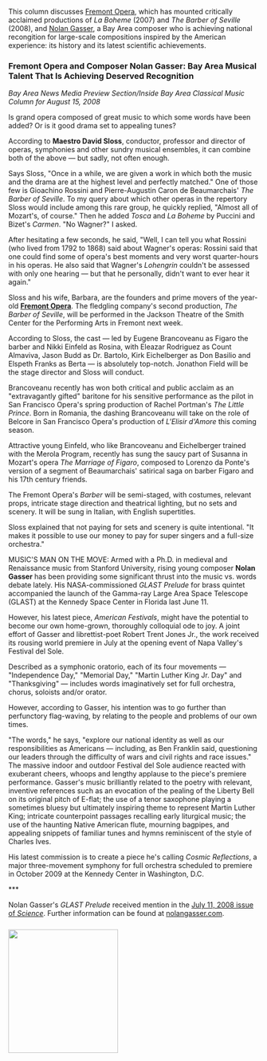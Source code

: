 <!-- MAIN TABLE -->
<tr class="table_main" >
<td class="td_center" valign="top">


<p></p>


This column discusses <a href="http://www.fremontopera.org/">Fremont Opera</a>, which has mounted critically acclaimed productions of <i>La Boheme</i> (2007) and <i>The Barber of Seville</i> (2008), and <a href="http://www.nolangasser.com">Nolan Gasser</a>, a Bay Area composer who is achieving national recongition for large-scale compositions inspired by the American experience: its history and its latest scientific achievements. 

<h3><b>Fremont Opera and Composer Nolan Gasser: Bay Area Musical Talent That Is Achieving Deserved Recognition</h3></b><p></p>

<i>Bay Area News Media Preview Section/Inside Bay Area Classical Music Column for August 15, 2008</i><p></p><p></p>

<!column text>
Is grand opera composed of great music to which some words have been added? Or is it good drama set to appealing tunes?<p></p>According to <b>Maestro David Sloss</b>, conductor, professor and director of operas, symphonies and other sundry musical ensembles, it can combine both of the above &mdash; but sadly, not often enough.</p><p></p>Says Sloss, "Once in a while, we are given a work in which both the music and the drama are at the highest level and perfectly matched." One of those few is Gioachino Rossini and Pierre-Augustin Caron de Beaumarchais' <i>The Barber of Seville</i>. To my query about which other operas in the repertory Sloss would include among this rare group, he quickly replied, "Almost all of Mozart's, of course." Then he added <i>Tosca</i> and <i>La Boheme</i> by Puccini and Bizet's <i>Carmen</i>. "No Wagner?" I asked.</p><p></p>After hesitating a few seconds, he said, "Well, I can tell you what Rossini (who lived from 1792 to 1868) said about Wagner's operas: Rossini said that one could find some of opera's best moments and very worst quarter-hours in his operas. He also said that Wagner's <i>Lohengrin</i> couldn't be assessed with only one hearing &mdash; but that he personally, didn't want to ever hear it again." </p><p></p>Sloss and his wife, Barbara, are the founders and prime movers of the year-old <a href="http://www.fremontopera.org/"><b>Fremont Opera</b></a>. The fledgling company's second production, <i>The Barber of Seville</i>, will be performed in the Jackson Theatre of the Smith Center for the Performing Arts in Fremont next week.</p><p></p>According to Sloss, the cast &mdash; led by Eugene Brancoveanu as Figaro the barber and Nikki Einfeld as Rosina, with Eleazar Rodriguez as Count Almaviva, Jason Budd as Dr. Bartolo, Kirk Eichelberger as Don Basilio and Elspeth Franks as Berta &mdash; is absolutely top-notch. Jonathon Field will be the stage director and Sloss will conduct.</p><p></p>Brancoveanu recently has won both critical and public acclaim as an "extravagantly gifted" baritone for his sensitive performance as the pilot in San Francisco Opera's spring production of Rachel Portman's <i>The Little Prince</i>. Born in Romania, the dashing Brancoveanu will take on the role of Belcore in San Francisco Opera's production of <i>L'Elisir d'Amore</i> this coming season.</p><p></p>Attractive young Einfeld, who like Brancoveanu and Eichelberger trained with the Merola Program, recently has sung the saucy part of Susanna in Mozart's opera <i>The Marriage of Figaro</i>, composed to Lorenzo da Ponte's version of a segment of Beaumarchais' satirical saga on barber Figaro and his 17th century friends.</p><p></p>The Fremont Opera's <i>Barber</i> will be semi-staged, with costumes, relevant props, intricate stage direction and theatrical lighting, but no sets and scenery. It will be sung in Italian, with English supertitles.</p><p></p>Sloss explained that not paying for sets and scenery is quite intentional. "It makes it possible to use our money to pay for super singers and a full-size orchestra." </p><p></p>

MUSIC'S MAN ON THE MOVE: Armed with a Ph.D. in medieval and Renaissance music from Stanford University, rising young composer <b>Nolan Gasser</b> has been providing some significant thrust into the music vs. words debate lately. His NASA-commissioned <i>GLAST Prelude</i> for brass quintet accompanied the launch of the Gamma-ray Large Area Space Telescope (GLAST) at the Kennedy Space Center in Florida last June 11.</p><p></p>However, his latest piece, <i>American Festivals</i>, might have the potential to become our own home-grown, thoroughly colloquial ode to joy. A joint effort of Gasser and librettist-poet Robert Trent Jones Jr., the work received its rousing world premiere in July at the opening event of Napa Valley's Festival del Sole.</p><p></p>Described as a symphonic oratorio, each of its four movements &mdash; "Independence Day," "Memorial Day," "Martin Luther King Jr. Day" and "Thanksgiving" &mdash;  includes words imaginatively set for full orchestra, chorus, soloists and/or orator.</p><p></p>However, according to Gasser, his intention was to go further than perfunctory flag-waving, by relating to the people and problems of our own times.</p><p></p>"The words," he says, "explore our national identity as well as our responsibilities as Americans &mdash; including, as Ben Franklin said, questioning our leaders through the difficulty of wars and civil rights and race issues." The massive indoor and outdoor Festival del Sole audience reacted with exuberant cheers, whoops and lengthy applause to the piece's premiere performance. Gasser's music brilliantly related to the poetry with relevant, inventive references such as an evocation of the pealing of the Liberty Bell on its original pitch of E-flat; the use of a tenor saxophone playing a sometimes bluesy but ultimately inspiring theme to represent Martin Luther King; intricate counterpoint passages recalling early liturgical music; the use of the haunting Native American flute, mourning bagpipes, and appealing snippets of familiar tunes and hymns reminiscent of the style of Charles Ives.</p><p></p>His latest commission is to create a piece he's calling <i>Cosmic Reflections</i>, a major three-movement symphony for full orchestra scheduled to premiere in October 2009 at the Kennedy Center in Washington, D.C. <p></p><p></p>
***<p></p><p></p>

Nolan Gasser's <i>GLAST Prelude</i> received mention in the <a href="http://www.sciencemag.org/cgi/content/full/321/5886/183b">July 11, 2008 issue of <i>Science</i></a>. Further information can be found at <a href="http://www.nolangasser.com/glastprelude.html">nolangasser.com</a>.


 <p></p>


 <p></p>




<!-- LEFT TO RIGHT CELL CHANGE -->
</td><td class="td_right">

<img src="images/logos_newspaper.gif" width="220" height="248" vspace="10" /><br />



<p align="center"></p>

<!------------------- DM BANNER --------------------------------
<table width="150" cellspacing="0" cellpadding="0" border="0">
<tr>
<td bgcolor="cccccc" align="center">
<a href="http://www.dunningmarketing.com" target="new">
<img src="http://www.dunningmarketing.com/images/banner_dunning_marketing.gif" height="28" width="150" border="0"></a></td>
</tr>
<tr>
<td bgcolor="cccccc" align="center">
<font style="
font-family: trebuchet, verdana, arial, sans-serif;
font-size: 11px;
font-weight: regular;
color: #000000;
line-height: 1.4em">
High Performance websites by  <br />
<a href="http://www.dunningmarketing.com" target="new">Dunning Marketing</a><br /><br /></td>
</tr>
</table> -->

</td></tr></table> 
</td></tr></table>

<br /><br />

<img src="images/btn_articles_on.gif" height="1" width="1" />
<img src="images/btn_casestudies_on.gif" height="1" width="1" />
<img src="images/btn_cheryl_on.gif" height="1" width="1" />
<img src="images/btn_cheryl_p_on.gif" height="1" width="1" />
<img src="images/btn_clients_on.gif" height="1" width="1" />
<img src="images/btn_contact_on.gif" height="1" width="1" />
<img src="images/btn_history_on.gif" height="1" width="1" />
<img src="images/btn_home_on.gif" height="1" width="1" />
<img src="images/btn_interviews_on.gif" height="1" width="1" />
<img src="images/btn_resume_on.gif" height="1" width="1" />
<img src="images/btn_reviews_on.gif" height="1" width="1" />
<img src="images/btn_services_on.gif" height="1" width="1" />
<img src="images/btn_warner_on.gif" height="1" width="1" />
<img src="images/btn_warner_p_on.gif" height="1" width="1" />

<!-- EXTERNAL LINKS -->
<div style="position: absolute; top: -20px; left: -20px;">
<a href="http://www.dunningmarketing.com">.</a>
<a href="http://www.witnessamerica.com">.</a>
<a href="http://www.witnessamerica.com/camcorders">.</a>
<a href="http://www.ksql.com">.</a>
<a href="http://www.ascendaviation.com">.</a>
<a href="http://www.echovalleysupply.com">.</a>
<a href="http://www.northworks.net">.</a>
<a href="http://www.attainia.com">.</a>
<a href="http://www.briandunning.com">.</a>
</div>
<!-- END EXTERNAL LINKS -->

</body>
</html>

